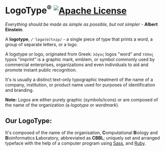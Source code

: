# LogoType<sup>®</sup> [![Apache License](https://img.shields.io/badge/license-Apache-blue.svg)](https://github.com/CB2L/logotype/blob/master/LICENSE)
<i>Everything should be made as simple as possible, but not simpler</i> - <b>Albert Einstein</b>.

A <b>logotype</b>, `/ˈlɒɡə(ʊ)tʌɪp/` - a single piece of type that prints a word, a group of separate letters, or a logo.

A logotype or logo, originated from Greek: `λόγος` logos "word" and `τύπος` typos "imprint" is a graphic mark, emblem, or symbol commonly used by commercial enterprises, organizations and even individuals to aid and promote instant public recognition.

It's is usually a distinct text-only typographic treatment of the name of a company, institution, or product name used for purposes of identification and branding.

<b>Note:</b> Logos are either purely graphic (symbols/icons) or are composed of the name of the organization (a <i>logotype</i> or <i>wordmark</i>).

## Our LogoType:
It's composed of the name of the organisation, <b>C</b>omputational <b>B</b>iology and <b>B</b>ioinformatics <b>L</b>aboratory, abbreviated as <b>CBBL</b>; uniquely set and arranged typeface with the help of a computer program using [Sass](http://sass-lang.com/), and [Ruby](https://www.ruby-lang.org/en/).
